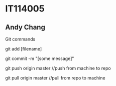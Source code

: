# IT114005
## Andy Chang

Git commands 

git add [filename]

git commit -m "[some message]"

git push origin master //push from machine to repo

git pull origin master //pull from repo to machine
